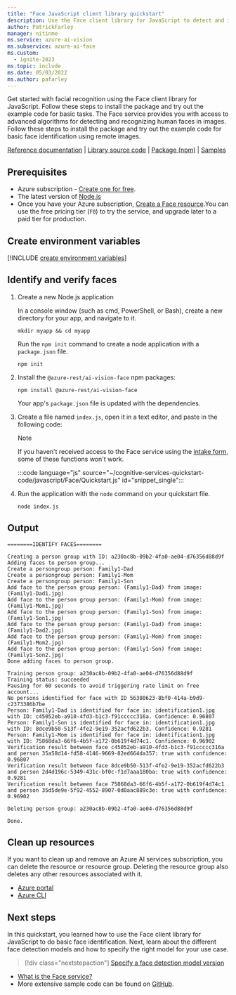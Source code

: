```yaml
---
title: "Face JavaScript client library quickstart"
description: Use the Face client library for JavaScript to detect and identify faces (facial recognition search).
author: PatrickFarley
manager: nitinme
ms.service: azure-ai-vision
ms.subservice: azure-ai-face
ms.custom:
  - ignite-2023
ms.topic: include
ms.date: 05/03/2022
ms.author: pafarley
---
```


Get started with facial recognition using the Face client library for JavaScript. Follow these steps to install the package and try out the example code for basic tasks. The Face service provides you with access to advanced algorithms for detecting and recognizing human faces in images. Follow these steps to install the package and try out the example code for basic face identification using remote images.

[Reference documentation](https://aka.ms/azsdk-javascript-face-ref) | [Library source code](https://github.com/Azure/azure-sdk-for-js/tree/main/sdk/face/ai-vision-face-rest) | [Package (npm)](https://www.npmjs.com/package/@azure-rest/ai-vision-face) | [Samples](https://github.com/Azure/azure-sdk-for-js/tree/main/sdk/face/ai-vision-face-rest/samples)

## Prerequisites

* Azure subscription - [Create one for free](https://azure.microsoft.com/free/cognitive-services/).
* The latest version of [Node.js](https://nodejs.org/en/)
* Once you have your Azure subscription, [Create a Face resource](https://portal.azure.com/#create/Microsoft.CognitiveServicesFace).You can use the free pricing tier (`F0`) to try the service, and upgrade later to a paid tier for production.


## Create environment variables

[!INCLUDE [create environment variables](../face-environment-variables.md)]


## Identify and verify faces

1. Create a new Node.js application

    In a console window (such as cmd, PowerShell, or Bash), create a new directory for your app, and navigate to it. 

    ```console
    mkdir myapp && cd myapp
    ```

    Run the `npm init` command to create a node application with a `package.json` file. 

    ```console
    npm init
    ```

1. Install the `@azure-rest/ai-vision-face` npm packages:

    ```console
    npm install @azure-rest/ai-vision-face
    ```

    Your app's `package.json` file is updated with the dependencies.

1. Create a file named `index.js`, open it in a text editor, and paste in the following code:

    > [!NOTE]
    > If you haven't received access to the Face service using the [intake form](https://aka.ms/facerecognition), some of these functions won't work.

    :::code language="js" source="~/cognitive-services-quickstart-code/javascript/Face/Quickstart.js" id="snippet_single":::

1. Run the application with the `node` command on your quickstart file.

    ```console
    node index.js
    ```



## Output

```console
========IDENTIFY FACES========

Creating a person group with ID: a230ac8b-09b2-4fa0-ae04-d76356d88d9f
Adding faces to person group...
Create a persongroup person: Family1-Dad
Create a persongroup person: Family1-Mom
Create a persongroup person: Family1-Son
Add face to the person group person: (Family1-Dad) from image: (Family1-Dad1.jpg)
Add face to the person group person: (Family1-Mom) from image: (Family1-Mom1.jpg)
Add face to the person group person: (Family1-Son) from image: (Family1-Son1.jpg)
Add face to the person group person: (Family1-Dad) from image: (Family1-Dad2.jpg)
Add face to the person group person: (Family1-Mom) from image: (Family1-Mom2.jpg)
Add face to the person group person: (Family1-Son) from image: (Family1-Son2.jpg)
Done adding faces to person group.

Training person group: a230ac8b-09b2-4fa0-ae04-d76356d88d9f
Training status: succeeded
Pausing for 60 seconds to avoid triggering rate limit on free account...
No persons identified for face with ID 56380623-8bf0-414a-b9d9-c2373386b7be
Person: Family1-Dad is identified for face in: identification1.jpg with ID: c45052eb-a910-4fd3-b1c3-f91ccccc316a. Confidence: 0.96807
Person: Family1-Son is identified for face in: identification1.jpg with ID: 8dce9b50-513f-4fe2-9e19-352acfd622b3. Confidence: 0.9281
Person: Family1-Mom is identified for face in: identification1.jpg with ID: 75868da3-66f6-4b5f-a172-0b619f4d74c1. Confidence: 0.96902
Verification result between face c45052eb-a910-4fd3-b1c3-f91ccccc316a and person 35a58d14-fd58-4146-9669-82ed664da357: true with confidence: 0.96807
Verification result between face 8dce9b50-513f-4fe2-9e19-352acfd622b3 and person 2d4d196c-5349-431c-bf0c-f1d7aaa180ba: true with confidence: 0.9281
Verification result between face 75868da3-66f6-4b5f-a172-0b619f4d74c1 and person 35d5de9e-5f92-4552-8907-0d0aac889c3e: true with confidence: 0.96902

Deleting person group: a230ac8b-09b2-4fa0-ae04-d76356d88d9f

Done.
```


## Clean up resources

If you want to clean up and remove an Azure AI services subscription, you can delete the resource or resource group. Deleting the resource group also deletes any other resources associated with it.

* [Azure portal](../../../multi-service-resource.md?pivots=azportal#clean-up-resources)
* [Azure CLI](../../../multi-service-resource.md?pivots=azcli#clean-up-resources)

## Next steps

In this quickstart, you learned how to use the Face client library for JavaScript to do basic face identification. Next, learn about the different face detection models and how to specify the right model for your use case.

> [!div class="nextstepaction"]
> [Specify a face detection model version](../../how-to/specify-detection-model.md)

* [What is the Face service?](../../overview-identity.md)
* More extensive sample code can be found on [GitHub](https://aka.ms/FaceSamples).
